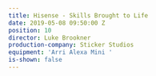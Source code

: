 ```yaml
---
title: Hisense - Skills Brought to Life
date: 2019-05-08 09:50:00 Z
position: 10
director: Luke Brookner
production-company: Sticker Studios
equipment: 'Arri Alexa Mini '
is-shown: false
---
```


